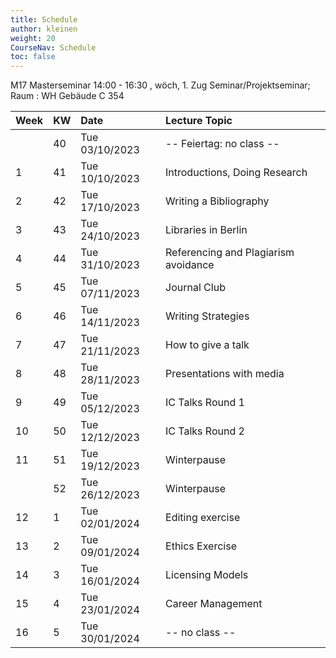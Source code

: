 ```yaml
---
title: Schedule
author: kleinen
weight: 20
CourseNav: Schedule
toc: false
---
```



M17 Masterseminar
14:00 - 16:30 , wöch, 1. Zug
Seminar/Projektseminar;   Raum : WH Gebäude C 354








| Week | KW | Date           | Lecture Topic                        |
|:-----|:---|:---------------|:-------------------------------------|
|  | 40 | Tue 03/10/2023 |  -- Feiertag: no class --                       |
|1 | 41 | Tue 10/10/2023 | Introductions, Doing Research        |
|2 | 42 | Tue 17/10/2023 | Writing a Bibliography               |
|3 | 43 | Tue 24/10/2023 | Libraries in Berlin                  |
|4 | 44 | Tue 31/10/2023 | Referencing and Plagiarism avoidance |
|5 | 45 | Tue 07/11/2023 |  Journal Club                        |
|6 | 46 | Tue 14/11/2023 |   Writing Strategies      |
|7 | 47 | Tue 21/11/2023 |       How to give a talk                  |
|8 | 48 | Tue 28/11/2023 | Presentations with media                |
|9 | 49 | Tue 05/12/2023 | IC Talks Round 1              |
|10 | 50 | Tue 12/12/2023 |    IC Talks Round 2                |
|11 | 51 | Tue 19/12/2023 |     Winterpause                  |
|  | 52 | Tue 26/12/2023 | Winterpause      |
|12 | 1 | Tue 02/01/2024 | Editing exercise                     |
|13 | 2 | Tue 09/01/2024 | Ethics Exercise                      |
|14 | 3 | Tue 16/01/2024 | Licensing Models                     |
|15 | 4 | Tue 23/01/2024 | Career Management                    |
|16 | 5 | Tue 30/01/2024 | -- no class --                       |


